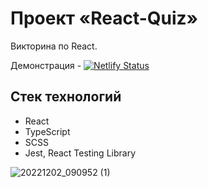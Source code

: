 # Проект «React-Quiz»

Викторина по React.

Демонстрация - [![Netlify Status](https://api.netlify.com/api/v1/badges/1f753bf5-dbd6-4557-80cf-f0b814d48708/deploy-status)](https://app.netlify.com/sites/timur-react-quiz/deploys)


## Стек технологий

* React
* TypeScript
* SCSS
* Jest, React Testing Library

![20221202_090952 (1)](https://user-images.githubusercontent.com/66139449/205213681-503cf7e9-8a85-4dfe-9ff1-cf3b6a3c0780.gif)
